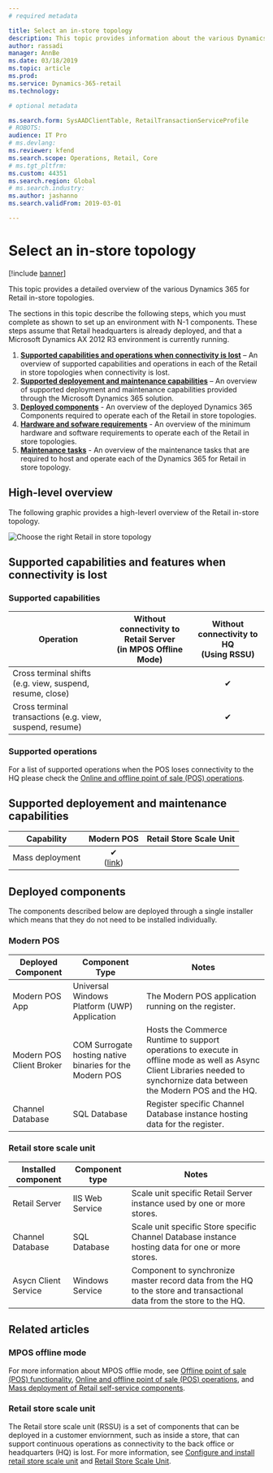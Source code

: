 ```yaml
---
# required metadata

title: Select an in-store topology
description: This topic provides information about the various Dynamics 365 for Retail in-store topologies.
author: rassadi
manager: AnnBe
ms.date: 03/18/2019
ms.topic: article
ms.prod: 
ms.service: Dynamics-365-retail
ms.technology: 

# optional metadata

ms.search.form: SysAADClientTable, RetailTransactionServiceProfile
# ROBOTS: 
audience: IT Pro
# ms.devlang: 
ms.reviewer: kfend
ms.search.scope: Operations, Retail, Core
# ms.tgt_pltfrm: 
ms.custom: 44351
ms.search.region: Global
# ms.search.industry: 
ms.author: jashanno
ms.search.validFrom: 2019-03-01

---
```


# Select an in-store topology

[!include [banner](../../includes/banner.md)]

This topic provides a detailed overview of the various Dynamics 365 for Retail in-store topologies. 

The sections in this topic describe the following steps, which you must complete as shown to set up an environment with N-1 components. These steps assume that Retail headquarters is already deployed, and that a Microsoft Dynamics AX 2012 R3 environment is currently running.

1. **[Supported capabilities and operations when connectivity is lost](#Supported-capabilities-and-operations-when-connectivity-is-lost)** – An overview of supported capabilities and operations in each of the Retail in store topologies when connectivity is lost.
2. **[Supported deployement and maintenance capabilities](#Supported-deployement-and-maintenance-capabilities)** – An overview of supported deployment and maintenance capabilities provided through the Microsoft Dynamics 365 solution.
3. **[Deployed components](#Deployed-components)** - An overview of the deployed Dynamics 365 Components required to operate each of the Retail in store topologies.
4. **[Hardware and sofware requirements](#Hardware-and-sofware-requirements)** - An overview of the minimum hardware and software requirements to operate each of the Retail in store topologies.
5. **[Maintenance tasks](#Maintenance-tasks)** - An overview of the maintenance tasks that are required to host and operate each of the Dynamics 365 for Retail in store topology.


## High-level overview
The following graphic provides a high-leverl overview of the Retail in-store topology.

![Choose the right Retail in store topology](media/CHANNEL/INSTORE/Topology.jpg)

## Supported capabilities and features when connectivity is lost

### Supported capabilities
| Operation | Without connectivity to Retail Server<br>(in MPOS Offline Mode) | Without connectivity to HQ<br>(Using RSSU) |
| --- | :-: | :-: |
| Cross terminal shifts (e.g. view, suspend, resume, close) | | ✔ | 
| Cross terminal transactions (e.g. view, suspend, resume)  | | ✔ |

### Supported operations
For a list of supported operations when the POS loses connectivity to the HQ please check the [Online and offline point of sale (POS) operations](https://docs.microsoft.com/en-us/dynamics365/unified-operations/retail/pos-operations).

## Supported deployement and maintenance capabilities
| Capability | Modern POS | Retail Store Scale Unit | 
| --- | :-: | :-: |
| Mass deployment | ✔<br>([link](https://docs.microsoft.com/en-us/dynamics365/unified-operations/retail/dev-itpro/retail-mass-deployment)) | |

## Deployed components
The components described below are deployed through a single installer which means that they do not need to be installed individually.

### Modern POS
| Deployed Component | Component Type | Notes |
| --- | --- | --- |
| Modern POS App | Universal Windows Platform (UWP) Application | The Modern POS application running on the register. |
| Modern POS Client Broker | COM Surrogate hosting native binaries for the Modern POS | Hosts the Commerce Runtime to support operations to execute in offline mode as well as Async Client Libraries needed to synchornize data between the Modern POS and the HQ. | 
| Channel Database | SQL Database | Register specific Channel Database instance hosting data for the register.

### Retail store scale unit
| Installed component | Component type | Notes |
| --- | --- | --- |
| Retail Server | IIS Web Service | Scale unit specific Retail Server instance used by one or more stores. |
| Channel Database | SQL Database | Scale unit specific Store specific Channel Database instance hosting data for one or more stores. |
| Asycn Client Service | Windows Service | Component to synchronize master record data from the HQ to the store and transactional data from the store to the HQ. |

## Related articles
### MPOS offline mode
For more information about MPOS offlie mode, see [Offline point of sale (POS) functionality](https://docs.microsoft.com/en-us/dynamics365/unified-operations/retail/pos-offline-functionality), [Online and offline point of sale (POS) operations](https://docs.microsoft.com/en-us/dynamics365/unified-operations/retail/pos-operations), and [Mass deployment of Retail self-service components](https://docs.microsoft.com/en-us/dynamics365/unified-operations/retail/dev-itpro/retail-mass-deployment).

### Retail store scale unit 
The Retail store scale unit (RSSU) is a set of components that can be deployed in a customer enviornment, such as inside a store, that can support continuous operations as connectivity to the back office or headquarters (HQ) is lost. 
For more information, see [Configure and install retail store scale unit](https://docs.microsoft.com/en-us/dynamics365/unified-operations/retail/dev-itpro/retail-store-scale-unit-configuration-installation) and [Retail Store Scale Unit](https://docs.microsoft.com/en-us/dynamics365/unified-operations/retail/dev-itpro/retail-store-system-begin).
